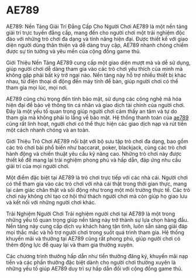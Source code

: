 # AE789
AE789: Nền Tảng Giải Trí Đẳng Cấp Cho Người Chơi
AE789 là một nền tảng giải trí trực tuyến đẳng cấp, mang đến cho người chơi một trải nghiệm độc đáo với những trò chơi đa dạng và tính năng hiện đại. Được thiết kế với giao diện người dùng thân thiện và dễ dàng truy cập, AE789 nhanh chóng chiếm được sự tin tưởng và yêu mến của cộng đồng game thủ.

Giới Thiệu Nền Tảng
AE789 cung cấp một giao diện mượt mà và dễ sử dụng, giúp người chơi dễ dàng tham gia vào các trò chơi yêu thích của mình mà không gặp phải bất kỳ trở ngại nào. Nền tảng này hỗ trợ nhiều thiết bị khác nhau, từ điện thoại di động đến máy tính để bàn, giúp người chơi có thể tham gia mọi lúc, mọi nơi.

AE789 cũng chú trọng đến tính bảo mật, sử dụng các công nghệ mã hóa hiện đại để bảo vệ thông tin cá nhân và giao dịch tài chính của người chơi. Đây là một yếu tố quan trọng giúp người chơi cảm thấy an tâm và tự do tham gia mà không phải lo lắng về bảo mật. Hệ thống thanh toán của <a href="https://ae789.top"> ae789 </a>  cũng rất linh hoạt, người chơi có thể thực hiện các giao dịch nạp và rút tiền một cách nhanh chóng và an toàn.

Giới Thiệu Trò Chơi
AE789 nổi bật với bộ sưu tập trò chơi đa dạng, bao gồm các trò chơi bài phổ biến như baccarat, poker, blackjack, cùng các trò chơi hành động và chiến thuật yêu cầu kỹ năng cao. Những trò chơi này được thiết kế để mang lại trải nghiệm phong phú và hấp dẫn, đáp ứng nhu cầu giải trí của mọi người chơi.

Một điểm đặc biệt tại AE789 là trò chơi trực tiếp với các nhà cái. Người chơi có thể tham gia vào các trò chơi với nhà cái thật trong thời gian thực, mang lại cảm giác chân thật và sôi động như trong một môi trường thực tế. Các trò chơi này không chỉ tạo cơ hội thử thách người chơi mà còn giúp họ giao lưu và kết nối với những người chơi khác.

Trải Nghiệm Người Chơi
Trải nghiệm người chơi tại AE789 là một trong những yếu tố quan trọng giúp nền tảng này trở thành sự lựa chọn hàng đầu. Nền tảng này cung cấp dịch vụ khách hàng tận tình, luôn sẵn sàng giải đáp mọi thắc mắc và hỗ trợ người chơi trong suốt quá trình tham gia. Hệ thống khuyến mãi và thưởng tại AE789 cũng rất phong phú, giúp người chơi có thêm động lực để quay lại và tham gia thường xuyên.

Các chương trình thưởng hấp dẫn như tiền thưởng đăng ký, khuyến mãi nạp tiền và các phần thưởng đặc biệt dành cho người chơi thường xuyên là những yếu tố giúp AE789 duy trì sự hấp dẫn đối với cộng đồng game thủ.

